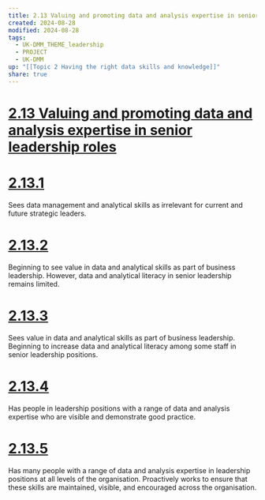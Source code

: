 ```yaml
---
title: 2.13 Valuing and promoting data and analysis expertise in senior leadership roles
created: 2024-08-28
modified: 2024-08-28
tags:
  - UK-DMM_THEME_leadership
  - PROJECT
  - UK-DMM
up: "[[Topic 2 Having the right data skills and knowledge]]"
share: true
---
```

# [2.13 Valuing and promoting data and analysis expertise in senior leadership roles](2.13%20Valuing%20and%20promoting%20data%20and%20analysis%20expertise%20in%20senior%20leadership%20roles.md)
# [2.13.1](2.13.1.md)

Sees data management and analytical skills as irrelevant for current and future strategic leaders.

# [2.13.2](2.13.2.md)

Beginning to see value in data and analytical skills as part of business leadership. However, data and analytical literacy in senior leadership remains limited.

# [2.13.3](2.13.3.md)

Sees value in data and analytical skills as part of business leadership. Beginning to increase data and analytical literacy among some staff in senior leadership positions.

# [2.13.4](2.13.4.md)

Has people in leadership positions with a range of data and analysis expertise who are visible and demonstrate good practice.

# [2.13.5](2.13.5.md)

Has many people with a range of data and analysis expertise in leadership positions at all levels of the organisation. Proactively works to ensure that these skills are maintained, visible, and encouraged across the organisation.
